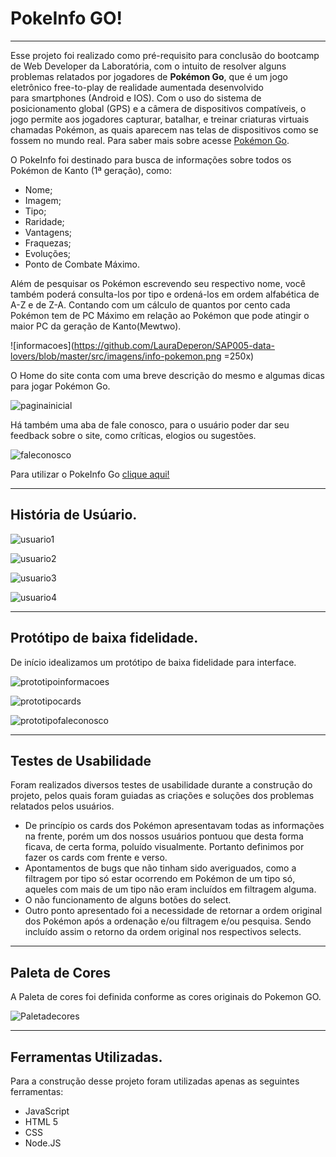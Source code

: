 # PokeInfo GO!

***

Esse projeto foi realizado como pré-requisito para conclusão do bootcamp de Web Developer da Laboratória, com o intuito de resolver alguns problemas relatados por jogadores de **Pokémon Go**, que é um jogo eletrônico free-to-play de realidade aumentada desenvolvido para smartphones (Android e IOS). Com o uso do sistema de posicionamento global (GPS) e a câmera de dispositivos compatíveis, o jogo permite aos jogadores capturar, batalhar, e treinar criaturas virtuais chamadas Pokémon, as quais aparecem nas telas de dispositivos como se fossem no mundo real. 
Para saber mais sobre acesse [Pokémon Go](https://pokemongolive.com/pt_br/).

O PokeInfo foi destinado para busca de informações sobre todos os Pokémon de Kanto (1ª geração), como:
* Nome;
* Imagem;
* Tipo;
* Raridade;
* Vantagens;
* Fraquezas;
* Evoluções;
* Ponto de Combate Máximo.
    
Além de pesquisar os Pokémon escrevendo seu respectivo nome, você também poderá consulta-los por tipo e ordená-los em ordem alfabética de A-Z e de Z-A. Contando com um cálculo de quantos por cento cada Pokémon tem de PC Máximo em relação ao Pokémon que pode atingir o maior PC da geração de Kanto(Mewtwo).

![informacoes](https://github.com/LauraDeperon/SAP005-data-lovers/blob/master/src/imagens/info-pokemon.png =250x)

O Home do site conta com uma breve descrição do mesmo e algumas dicas para jogar Pokémon Go. 

![paginainicial](https://github.com/LauraDeperon/SAP005-data-lovers/blob/master/src/imagens/pagina-inicial.png)

Há também uma aba de fale conosco, para o usuário poder dar seu feedback sobre o site, como críticas, elogios ou sugestões.

![faleconosco](https://github.com/LauraDeperon/SAP005-data-lovers/blob/master/src/imagens/fale-conosco.png)

Para utilizar o PokeInfo Go [clique aqui!](https://lauradeperon.github.io/SAP005-data-lovers/src/)

***

## História de Usúario.

![usuario1](https://github.com/LauraDeperon/SAP005-data-lovers/blob/master/src/imagens/historia1.jpg)

![usuario2](https://github.com/LauraDeperon/SAP005-data-lovers/blob/master/src/imagens/historia2.jpg)

![usuario3](https://github.com/LauraDeperon/SAP005-data-lovers/blob/master/src/imagens/historia3.jpg)

![usuario4](https://github.com/LauraDeperon/SAP005-data-lovers/blob/master/src/imagens/historia4.jpg)

***

## Protótipo de baixa fidelidade.

De início idealizamos um protótipo de baixa fidelidade para interface.

![prototipoinformacoes](https://github.com/LauraDeperon/SAP005-data-lovers/blob/master/src/imagens/prototipo1.jpg)


![prototipocards](https://github.com/LauraDeperon/SAP005-data-lovers/blob/master/src/imagens/prototipo2.jpg)


![prototipofaleconosco](https://github.com/LauraDeperon/SAP005-data-lovers/blob/master/src/imagens/prototipo3.jpg)

***

## Testes de Usabilidade 

Foram realizados diversos testes de usabilidade durante a construção do projeto, pelos quais foram guiadas as criações e soluções dos problemas relatados pelos usuários. 
* De princípio os cards dos Pokémon apresentavam todas as informações na frente, porém um dos nossos usuários pontuou que desta forma ficava, de certa forma, poluído visualmente. Portanto definimos por fazer os cards com frente e verso. 
* Apontamentos de bugs que não tinham sido averiguados, como a filtragem por tipo só estar ocorrendo em Pokémon de um tipo só, aqueles com mais de um tipo não eram incluídos em filtragem alguma. 
* O não funcionamento de alguns botões do select.
* Outro ponto apresentado foi a necessidade de retornar a ordem original dos Pokémon após a ordenação e/ou filtragem e/ou pesquisa. Sendo incluído assim o retorno da ordem original nos respectivos selects.

***

## Paleta de Cores

A Paleta de cores foi definida conforme as cores originais do Pokemon GO.

![Paletadecores](https://github.com/LauraDeperon/SAP005-data-lovers/blob/master/src/imagens/paletadecores.jpeg)

***

## Ferramentas Utilizadas.

Para a construção desse projeto foram utilizadas apenas as seguintes ferramentas:

* JavaScript
* HTML 5
* CSS
* Node.JS
